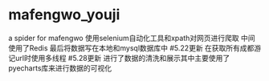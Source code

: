 # mafengwo_youji
a spider for mafengwo
使用selenium自动化工具和xpath对网页进行爬取
中间使用了Redis
最后将数据写在本地和mysql数据库中
#5.22更新
在获取所有成都游记url时使用多线程
#5.28更新
进行了数据的清洗和展示其中主要使用了pyecharts库来进行数据的可视化
